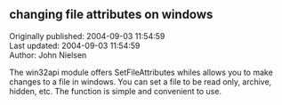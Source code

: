 ## changing file attributes on  windows  
Originally published: 2004-09-03 11:54:59  
Last updated: 2004-09-03 11:54:59  
Author: John Nielsen  
  
The win32api module offers SetFileAttributes whiles allows you to make changes to a file in windows.  You can set a file to be read only, archive, hidden, etc. The  function is simple and convenient to use.